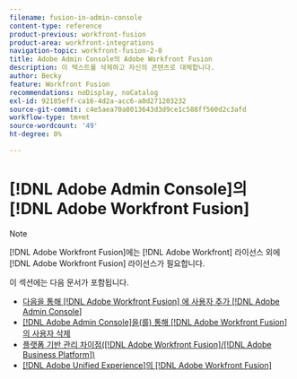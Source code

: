 ```yaml
---
filename: fusion-in-admin-console
content-type: reference
product-previous: workfront-fusion
product-area: workfront-integrations
navigation-topic: workfront-fusion-2-0
title: Adobe Admin Console의 Adobe Workfront Fusion
description: 이 텍스트를 삭제하고 자신의 콘텐츠로 대체합니다.
author: Becky
feature: Workfront Fusion
recommendations: noDisplay, noCatalog
exl-id: 92185eff-ca16-4d2a-acc6-a0d271203232
source-git-commit: c4e5aea70a8013643d3d9ce1c588ff560d2c3afd
workflow-type: tm+mt
source-wordcount: '49'
ht-degree: 0%

---
```


# [!DNL Adobe Admin Console]의 [!DNL Adobe Workfront Fusion]

>[!NOTE]
>
>[!DNL Adobe Workfront Fusion]에는 [!DNL Adobe Workfront] 라이선스 외에 [!DNL Adobe Workfront Fusion] 라이선스가 필요합니다.

이 섹션에는 다음 문서가 포함됩니다.

* [다음을 통해 [!DNL Adobe Workfront Fusion] 에 사용자 추가 [!DNL Adobe Admin Console]](../../workfront-fusion/fusion-in-admin-console/add-fusion-users-admin-console.md)
* [ [!DNL Adobe Admin Console]을(를) 통해  [!DNL Adobe Workfront Fusion] 의 사용자 삭제](../../workfront-fusion/fusion-in-admin-console/delete-fusion-users-admin-console.md)
* [플랫폼 기반 관리 차이점([!DNL Adobe Workfront Fusion]/[!DNL Adobe Business Platform])](../../workfront-fusion/fusion-in-admin-console/fusion-adobe-admin-console.md)
* [ [!DNL Adobe Unified Experience]의 [!DNL Adobe Workfront Fusion]](../fusion-in-admin-console/fusion-unified-experience.md)
